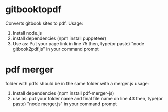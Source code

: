 # gitbooktopdf
Converts gitbook sites to pdf.
Usage:
1. Install node.js
2. install dependencies (npm install puppeteer)
3. Use as: Put your page link in line 75
then,
type(or paste) "node gitbook2pdf.js" in your command prompt


# pdf merger
folder with pdfs should be in the same folder with a merger.js
usage:
1. Install dependencies (npm install pdf-merger-js)
2. use as: put your folder name and final file name on line 43 then, type(or paste) "node merger.js" in your command prompt
